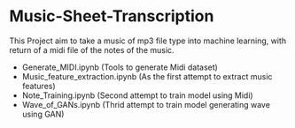 # Music-Sheet-Transcription
This Project aim to take a music of mp3 file type into machine learning, with return of a midi file of the notes of the music.

- Generate_MIDI.ipynb (Tools to generate Midi dataset)
- Music_feature_extraction.ipynb (As the first attempt to extract music features) 
- Note_Training.ipynb (Second attempt to train model using Midi)
- Wave_of_GANs.ipynb (Thrid attempt to train model generating wave using GAN)
